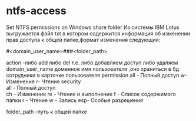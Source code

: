 # ntfs-access
Set NTFS permissions on Windows  share folder 
Из  системы  IBM Lotus  выгружается файл  txt  в котором содержится информация об изменении прав доступа к общей папке,формат изменения следующий: 

<action>#<domain_user_name>#<permission>#<security>#<folder_path>

action -либо add либо del   т.е. либо добавляем доступ либо удаляем
domain_user_name  доменное имя пользователя ,оно храниться в бд сотрудники в карточке пользователя
permission  all - Полный доступ  w- Изменение  r- Чтение
security   
        all - Полный доступ  
        ch - Изменение
        re - Чтение и выполнение
        f - Список содержимого папки
        r - Чтение
        w - Запись
        esp- Особые разрешения

folder_path  -путь к общей папке
